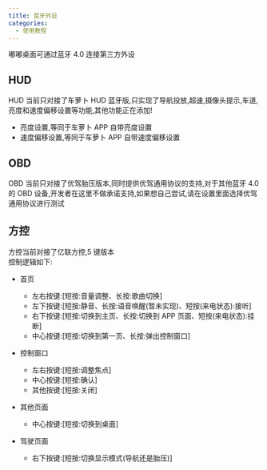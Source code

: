 ```yaml
---
title: 蓝牙外设
categories:
  - 使用教程
---
```


嘟嘟桌面可通过蓝牙 4.0 连接第三方外设

## HUD

HUD 当前只对接了车萝卜 HUD 蓝牙版,只实现了导航投放,超速,摄像头提示,车道,亮度和速度偏移设置等功能,其他功能正在添加!

- 亮度设置,等同于车萝卜 APP 自带亮度设置
- 速度偏移设置,等同于车萝卜 APP 自带速度偏移设置

## OBD

OBD 当前只对接了优驾胎压版本,同时提供优驾通用协议的支持,对于其他蓝牙 4.0 的 OBD 设备,开发者在这里不做承诺支持,如果想自己尝试,请在设置里面选择优驾通用协议进行测试

## 方控

方控当前对接了亿联方控,5 键版本<br/>
控制逻辑如下:

- 首页

  - 左右按键:[短按:音量调整、长按:歌曲切换]
  - 左下按键:[短按:静音、长按:语音唤醒(暂未实现)、短按(来电状态):接听]
  - 右下按键:[短按:切换到主页、长按:切换到 APP 页面、短按(来电状态):挂断]
  - 中心按键:[短按:切换到第一页、长按:弹出控制窗口]

- 控制窗口

  - 左右按键:[短按:调整焦点]
  - 中心按键:[短按:确认]
  - 其他按键:[短按:关闭]

- 其他页面

  - 中心按键:[短按:切换到桌面]

- 驾驶页面
  - 右下按键:[短按:切换显示模式(导航还是胎压)]

